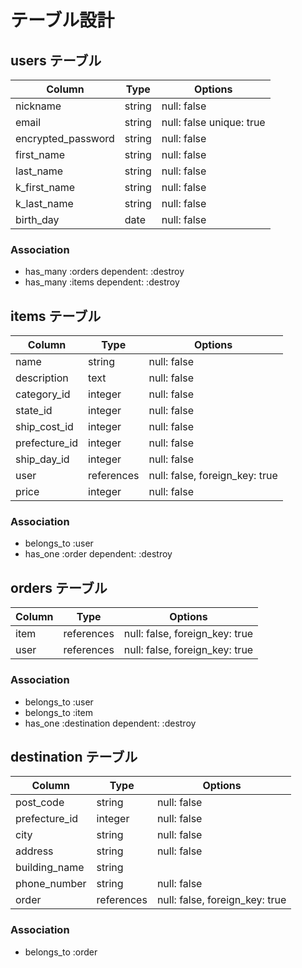 # テーブル設計

## users テーブル

| Column                | Type   | Options                  |
| --------------------  | ------ | -----------              |
| nickname              | string | null: false              |      
| email                 | string | null: false unique: true |
| encrypted_password    | string | null: false              |
| first_name            | string | null: false              |
| last_name             | string | null: false              |
| k_first_name          | string | null: false              |
| k_last_name           | string | null: false              |
| birth_day             | date   | null: false              |

### Association

- has_many :orders dependent: :destroy
- has_many :items dependent: :destroy





## items テーブル

| Column        | Type       | Options                        |
| ------------- | ---------- | ------------------------------ |
| name          | string     | null: false                    |
| description   | text       | null: false                    |
| category_id   | integer    | null: false                    |
| state_id      | integer    | null: false                    |
| ship_cost_id  | integer    | null: false                    |
| prefecture_id | integer    | null: false                    |
| ship_day_id   | integer    | null: false                    |
| user          | references | null: false, foreign_key: true |
| price         | integer    | null: false                    |


### Association
- belongs_to :user
- has_one :order dependent: :destroy








## orders テーブル

| Column        | Type       | Options                        |
| -----------   | ---------- | ------------------------------ |
| item      | references     | null: false, foreign_key: true |
| user       | references | null: false, foreign_key: true |

### Association

- belongs_to :user
- belongs_to :item
- has_one :destination dependent: :destroy





## destination テーブル

| Column        | Type       | Options                        |
| -----------   | ---------- | ------------------------------ |
| post_code     | string     | null: false                    |
| prefecture_id | integer    | null: false                    |
| city          | string     | null: false                    |
| address       | string     | null: false                    |
| building_name | string     |                                |
| phone_number  | string     | null: false                    |
| order | references | null: false, foreign_key: true |

### Association

- belongs_to :order


